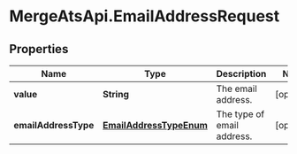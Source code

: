 # MergeAtsApi.EmailAddressRequest

## Properties

Name | Type | Description | Notes
------------ | ------------- | ------------- | -------------
**value** | **String** | The email address. | [optional] 
**emailAddressType** | [**EmailAddressTypeEnum**](EmailAddressTypeEnum.md) | The type of email address. | [optional] 


